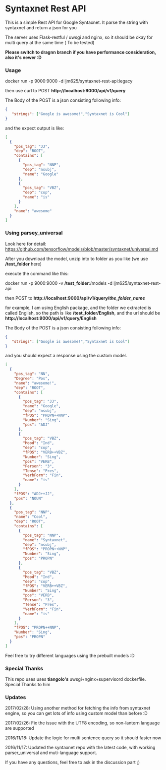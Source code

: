 # Syntaxnet Rest API
This is a simple Rest API for Google Syntaxnet. It parse the string with syntaxnet and return a json for you

The server uses Flask-restful / uwsgi and nginx, so it should be okay for multi query at the same time ( To be tested)

**Please switch to dragnn branch if you have performance consideration, also it's newer :D**

### Usage
docker run -p 9000:9000 -d ljm625/syntaxnet-rest-api:legacy

then use curl to POST **http://localhost:9000/api/v1/query**

The Body of the POST is a json consisting following info:
```json
{
   "strings": ["Google is awesome!","Syntaxnet is Cool"]
}
```

and the expect output is like:
```json
[
  {
    "pos_tag": "JJ",
    "dep": "ROOT",
    "contains": [
      {
        "pos_tag": "NNP",
        "dep": "nsubj",
        "name": "Google"
      },
      {
        "pos_tag": "VBZ",
        "dep": "cop",
        "name": "is"
      }
    ],
    "name": "awesome"
  }
]
```
### Using parsey_universal
Look here for detail: https://github.com/tensorflow/models/blob/master/syntaxnet/universal.md

After you download the model, unzip into to folder as you like (we use **/test_folder** here)

execute the command like this:

docker run -p 9000:9000 -v **/test_folder**:/models -d ljm625/syntaxnet-rest-api

then POST to **http://localhost:9000/api/v1/query/*the_folder_name***

for example, I am using English package, and the folder we extracted is called English, so the path is like **/test_folder/English**, and the url should be **http://localhost:9000/api/v1/query/English**

The Body of the POST is a json consisting following info:
```json
{
   "strings": ["Google is awesome!","Syntaxnet is Cool"]
}
```

and you should expect a response using the custom model.

```json
[
  {
    "pos_tag": "NN",
    "Degree": "Pos",
    "name": "awesome!",
    "dep": "ROOT",
    "contains": [
      {
        "pos_tag": "JJ",
        "name": "Google",
        "dep": "nsubj",
        "fPOS": "PROPN++NNP",
        "Number": "Sing",
        "pos": "ADJ"
      },
      {
        "pos_tag": "VBZ",
        "Mood": "Ind",
        "dep": "cop",
        "fPOS": "VERB++VBZ",
        "Number": "Sing",
        "pos": "VERB",
        "Person": "3",
        "Tense": "Pres",
        "VerbForm": "Fin",
        "name": "is"
      }
    ],
    "fPOS": "ADJ++JJ",
    "pos": "NOUN"
  },
  {
    "pos_tag": "NNP",
    "name": "Cool",
    "dep": "ROOT",
    "contains": [
      {
        "pos_tag": "NNP",
        "name": "Syntaxnet",
        "dep": "nsubj",
        "fPOS": "PROPN++NNP",
        "Number": "Sing",
        "pos": "PROPN"
      },
      {
        "pos_tag": "VBZ",
        "Mood": "Ind",
        "dep": "cop",
        "fPOS": "VERB++VBZ",
        "Number": "Sing",
        "pos": "VERB",
        "Person": "3",
        "Tense": "Pres",
        "VerbForm": "Fin",
        "name": "is"
      }
    ],
    "fPOS": "PROPN++NNP",
    "Number": "Sing",
    "pos": "PROPN"
  }
]
```

Feel free to try different languages using the prebuilt models :D

### Special Thanks
This repo uses uses **tiangolo's** uwsgi+nginx+supervisord dockerfile. Special Thanks to him

### Updates
2017/02/28:
Using another method for fetching the info from syntaxnet engine, so you can get lots of info using custom model than before :D

2017/02/26:
Fix the issue with the UTF8 encoding, so non-lantern language are supported

2016/11/18:
Update the logic for multi sentence query so it should faster now

2016/11/17:
Updated the syntaxnet repo with the latest code, with working parser_universal and muti-language support.


If you have any questions, feel free to ask in the discussion part ;)
